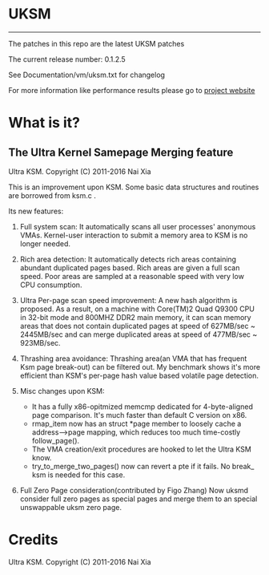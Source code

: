 # UKSM 
----------------------------------------------------
The patches in this repo are the latest UKSM patches

The current release number: 0.1.2.5

See Documentation/vm/uksm.txt for changelog

For more information like performance results please go to [project website](http://kerneldedup.org)

# What is it?

The Ultra Kernel Samepage Merging feature
----------------------------------------------

Ultra KSM. Copyright (C) 2011-2016 Nai Xia

This is an improvement upon KSM. Some basic data structures and routines
are borrowed from ksm.c .

Its new features:

1. Full system scan:
     It automatically scans all user processes' anonymous VMAs. Kernel-user
     interaction to submit a memory area to KSM is no longer needed.

2. Rich area detection:
     It automatically detects rich areas containing abundant duplicated
     pages based. Rich areas are given a full scan speed. Poor areas are
     sampled at a reasonable speed with very low CPU consumption.

3. Ultra Per-page scan speed improvement:
     A new hash algorithm is proposed. As a result, on a machine with
     Core(TM)2 Quad Q9300 CPU in 32-bit mode and 800MHZ DDR2 main memory, it
     can scan memory areas that does not contain duplicated pages at speed of
     627MB/sec ~ 2445MB/sec and can merge duplicated areas at speed of
     477MB/sec ~ 923MB/sec.

4. Thrashing area avoidance:
     Thrashing area(an VMA that has frequent Ksm page break-out) can be
     filtered out. My benchmark shows it's more efficient than KSM's per-page
     hash value based volatile page detection.


5. Misc changes upon KSM:
     * It has a fully x86-opitmized memcmp dedicated for 4-byte-aligned page
       comparison. It's much faster than default C version on x86.
     * rmap_item now has an struct *page member to loosely cache a
       address-->page mapping, which reduces too much time-costly
       follow_page().
     * The VMA creation/exit procedures are hooked to let the Ultra KSM know.
     * try_to_merge_two_pages() now can revert a pte if it fails. No break_
       ksm is needed for this case.

6. Full Zero Page consideration(contributed by Figo Zhang)
   Now uksmd consider full zero pages as special pages and merge them to an
   special unswappable uksm zero page.

# Credits

Ultra KSM. Copyright (C) 2011-2016 Nai Xia

